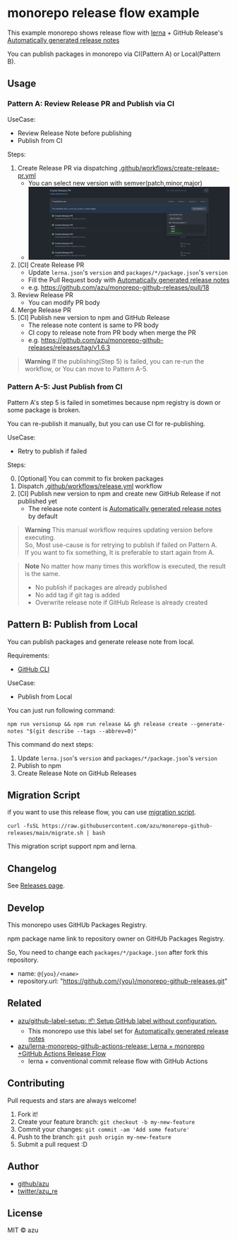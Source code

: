 # monorepo release flow example

This example monorepo shows release flow with [lerna](https://github.com/lerna/lerna) + GitHub Release's [Automatically generated release notes](https://docs.github.com/en/repositories/releasing-projects-on-github/automatically-generated-release-notes)

You can publish packages in monorepo via CI(Pattern A) or Local(Pattern B).

## Usage

### Pattern A: Review Release PR and Publish via CI

UseCase:

- Review Release Note before publishing
- Publish from CI

Steps:

1. Create Release PR via dispatching [.github/workflows/create-release-pr.yml](https://github.com/azu/monorepo-github-releases/actions/workflows/create-release-pr.yml)
   - You can select new version with semver(patch,minor,major)
   - ![Create Release Pull Request Image](./create-release-pr.png)
2. [CI] Create Release PR
   - Update `lerna.json`'s `version` and `packages/*/package.json`'s `version`
   - Fill the Pull Request body with [Automatically generated release notes](https://docs.github.com/en/repositories/releasing-projects-on-github/automatically-generated-release-notes)
   - e.g. https://github.com/azu/monorepo-github-releases/pull/18
3. Review Release PR
    - You can modify PR body
4. Merge Release PR
5. [CI] Publish new version to npm and GitHub Release
    - The release note content is same to PR body
    - CI copy to release note from PR body when merge the PR
    - e.g. https://github.com/azu/monorepo-github-releases/releases/tag/v1.6.3

> **Warning**
> If the publishing(Step 5) is failed, you can re-run the workflow, or You can move to Pattern A-5.

### Pattern A-5: Just Publish from CI 

Pattern A's step 5 is failed in sometimes because npm registry is down or some package is broken.

You can re-publish it manually, but you can use CI for re-publishing.

UseCase:

- Retry to publish if failed

Steps:

0. [Optional] You can commit to fix broken packages
1. Dispatch [.github/workflows/release.yml](https://github.com/azu/monorepo-github-releases/actions/workflows/release.yml) workflow
2. [CI] Publish new version to npm and create new GitHub Release if not published yet
   - The release note content is [Automatically generated release notes](https://docs.github.com/en/repositories/releasing-projects-on-github/automatically-generated-release-notes) by default

> **Warning**
> This manual workflow requires updating version before executing.  
> So, Most use-cause is for retrying to publish if failed on Pattern A.  
> If you want to fix something, It is preferable to start again from A.

> **Note**
> No matter how many times this workflow is executed, the result is the same.
> - No publish if packages are already published
> - No add tag if git tag is added
> - Overwrite release note if GitHub Release is already created

## Pattern B: Publish from Local

You can publish packages and generate release note from local.

Requirements:

- [GitHub CLI](https://cli.github.com/)

UseCase:

- Publish from Local

You can just run following command:

    npm run versionup && npm run release && gh release create --generate-notes "$(git describe --tags --abbrev=0)"

This command do next steps:

1. Update `lerna.json`'s `version` and `packages/*/package.json`'s `version`
2. Publish to npm
3. Create Release Note on GitHub Releases

## Migration Script

if you want to use this release flow, you can use [migration script](./migrate.sh).

    curl -fsSL https://raw.githubusercontent.com/azu/monorepo-github-releases/main/migrate.sh | bash

This migration script support npm and lerna.

## Changelog

See [Releases page](https://github.com/azu/monorepo-sandbox[]()/releases).

## Develop

This monorepo uses GitHUb Packages Registry.

npm package name link to repository owner on GitHUb Packages Registry.

So, You need to change each `packages/*/package.json` after fork this repository.

- name: `@{you}/<name>`
- repository.url: "https://github.com/{you}/monorepo-github-releases.git"

## Related

- [azu/github-label-setup: 📦 Setup GitHub label without configuration.](https://github.com/azu/github-label-setup)
  - This monorepo use this label set for [Automatically generated release notes](https://docs.github.com/en/repositories/releasing-projects-on-github/automatically-generated-release-notes)
- [azu/lerna-monorepo-github-actions-release: Lerna + monorepo +GitHub Actions Release Flow](https://github.com/azu/lerna-monorepo-github-actions-release)
  - lerna + conventional commit release flow with GitHub Actions

## Contributing

Pull requests and stars are always welcome!

1. Fork it!
2. Create your feature branch: `git checkout -b my-new-feature`
3. Commit your changes: `git commit -am 'Add some feature'`
4. Push to the branch: `git push origin my-new-feature`
5. Submit a pull request :D

## Author

- [github/azu](https://github.com/azu)
- [twitter/azu_re](https://twitter.com/azu_re)

## License

MIT © azu
